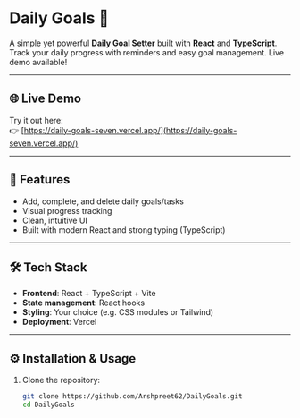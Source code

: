 # Daily Goals 📝

A simple yet powerful **Daily Goal Setter** built with **React** and **TypeScript**. Track your daily progress with reminders and easy goal management. Live demo available!

---

## 🌐 Live Demo

Try it out here:  
👉 [https://daily-goals-seven.vercel.app/](https://daily-goals-seven.vercel.app/)

---

## 🚀 Features

- Add, complete, and delete daily goals/tasks
- Visual progress tracking
- Clean, intuitive UI
- Built with modern React and strong typing (TypeScript)

---

## 🛠️ Tech Stack

- **Frontend**: React + TypeScript + Vite
- **State management**: React hooks
- **Styling**: Your choice (e.g. CSS modules or Tailwind)
- **Deployment**: Vercel

---

## ⚙️ Installation & Usage

1. Clone the repository:
   ```bash
   git clone https://github.com/Arshpreet62/DailyGoals.git
   cd DailyGoals
